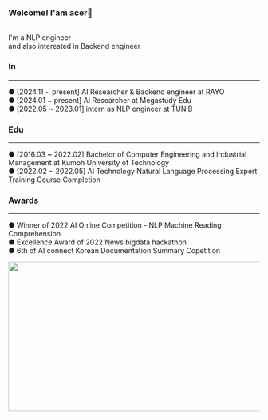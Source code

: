 ### Welcome! I'am acer👋
***
I'm a NLP engineer<br>
and also interested in Backend engineer

### In
***
● [2024.11 ~ present] AI Researcher & Backend engineer at RAYO<br>
● [2024.01 ~ present] AI Researcher at Megastudy Edu<br>
● [2022.05 ~ 2023.01] intern as NLP engineer at TUNiB<br>


### Edu
***
● [2016.03 ~ 2022.02] Bachelor of Computer Engineering and Industrial Management at Kumoh University of Technology<br>
● [2022.02 ~ 2022.05] AI Technology Natural Language Processing Expert Training Course Completion<br>

### Awards
***
● Winner of 2022 AI Online Competition - NLP Machine Reading Comprehension<br>
● Excellence Award of 2022 News bigdata hackathon<br>
● 6th of AI connect Korean Documentation Summary Copetition<br>



<!--
**sondonghup/sondonghup** is a ✨ _special_ ✨ repository because its `README.md` (this file) appears on your GitHub profile.

Here are some ideas to get you started:

- 🔭 I’m currently working on ...
- 🌱 I’m currently learning ...
- 👯 I’m looking to collaborate on ...
- 🤔 I’m looking for help with ...
- 💬 Ask me about ...
- 📫 How to reach me: ...
- 😄 Pronouns: ...
- ⚡ Fun fact: ...
-->

<a href="https://github.com/devxb/gitanimals">
<img
  src="https://render.gitanimals.org/farms/sondonghup"
  width="600"
  height="300"
/>
</a>
